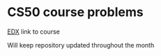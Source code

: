 # CS50 course problems

[EDX](https://www.edx.org/learn/computer-science/harvard-university-cs50-s-introduction-to-computer-science) link to course

Will keep repository updated throughout the month
